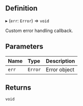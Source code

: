 
## Definition

▸ (`err`: `Error`) => `void`

Custom error handling callback.

## Parameters

| Name | Type | Description |
| :------ | :------ | :------ |
| `err` | `Error` | Error object |

## Returns

`void`
